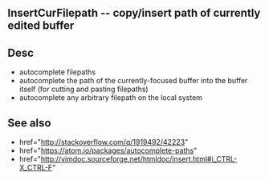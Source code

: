 
<!---
### <beg-file_info>
### document_metadata:
###   - caption: "__blank__"
###     desc: |
###         * AUTO-GENERATED-FILE ;; any direct edits will be lost
###     seeinstead: |
###         *  href="smartpath://mytrybits/t/trytexteditor/txt/blogtef.yaml.txt" find="uuid01rrmy004"
### <end-file_info>
--->

## InsertCurFilepath        --  copy/insert path of currently edited buffer

## Desc
* autocomplete filepaths
* autocomplete the path of the currently-focused buffer into the buffer itself (for cutting and pasting filepaths)
* autocomplete any arbitrary filepath on the local system


## See also
* href="http://stackoverflow.com/q/1919492/42223"
* href="https://atom.io/packages/autocomplete-paths"
* href="http://vimdoc.sourceforge.net/htmldoc/insert.html#i_CTRL-X_CTRL-F"


